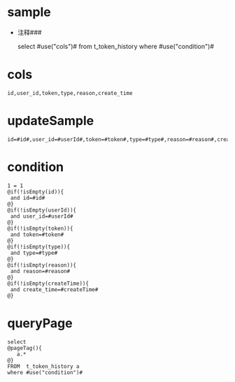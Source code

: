 sample
===
* 注释###

    select #use("cols")# from t_token_history  where  #use("condition")#

cols
===
	id,user_id,token,type,reason,create_time

updateSample
===

	id=#id#,user_id=#userId#,token=#token#,type=#type#,reason=#reason#,create_time=#createTime#

condition
===

    1 = 1
    @if(!isEmpty(id)){
     and id=#id#
    @}
    @if(!isEmpty(userId)){
     and user_id=#userId#
    @}
    @if(!isEmpty(token)){
     and token=#token#
    @}
    @if(!isEmpty(type)){
     and type=#type#
    @}
    @if(!isEmpty(reason)){
     and reason=#reason#
    @}
    @if(!isEmpty(createTime)){
     and create_time=#createTime#
    @}

queryPage
===
    select
    @pageTag(){
       a.*
    @} 
    FROM  t_token_history a
    where #use("condition")#